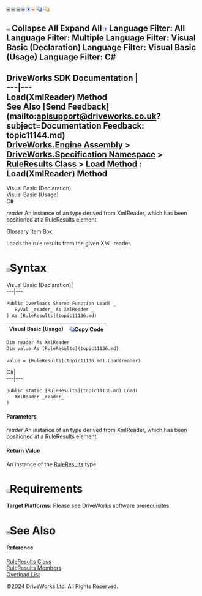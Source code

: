 ![](dotnetimages/collapse.gif) ![](dotnetimages/expand.gif) ![](dotnetimages/collapse.gif) ![](dotnetimages/expand.gif) ![](dotnetimages/drpdown.gif) ![](dotnetimages/drpdown_orange.gif) ![](dotnetimages/copycode.gif) ![](dotnetimages/copycodeHighlight.gif)

![](dotnetimages/collapse.gif) Collapse All Expand All ![](dotnetimages/drpdown.gif) Language Filter: All  Language Filter: Multiple  Language Filter: Visual Basic (Declaration) Language Filter: Visual Basic (Usage) Language Filter: C#  
---  
DriveWorks SDK Documentation  |   
---|---  
Load(XmlReader) Method   
See Also [Send Feedback](mailto:apisupport@driveworks.co.uk?subject=Documentation Feedback: topic11144.md)  
[DriveWorks.Engine Assembly](topic2156.md) > [DriveWorks.Specification Namespace](topic10764.md) > [RuleResults Class](topic11136.md) > [Load Method](topic11143.md) : Load(XmlReader) Method  
---  
  
Visual Basic (Declaration)    
Visual Basic (Usage)    
C# 

_reader_
    An instance of an type derived from XmlReader, which has been positioned at a RuleResults element.

Glossary Item Box

Loads the rule results from the given XML reader. 

# ![](dotnetimages/collapse.gif)Syntax

Visual Basic (Declaration)|   
---|---  
      
    
    Public Overloads Shared Function Load( _
       ByVal _reader_ As XmlReader _
    ) As [RuleResults](topic11136.md)  
  
Visual Basic (Usage)| ![](dotnetimages/copycode.gif)Copy Code  
---|---  
      
    
    Dim reader As XmlReader
    Dim value As [RuleResults](topic11136.md)
     
    value = [RuleResults](topic11136.md).Load(reader)  
  
C#|   
---|---  
      
    
    public static [RuleResults](topic11136.md) Load( 
       XmlReader _reader_
    )  
  
#### Parameters

 _reader_
    An instance of an type derived from XmlReader, which has been positioned at a RuleResults element.

#### Return Value

An instance of the [RuleResults](topic11136.md) type.

# ![](dotnetimages/collapse.gif)Requirements

**Target Platforms:** Please see DriveWorks software prerequisites.

# ![](dotnetimages/collapse.gif)See Also

#### Reference

[RuleResults Class](topic11136.md)   
[RuleResults Members](topic11137.md)   
[Overload List](topic11143.md)

©2024 DriveWorks Ltd. All Rights Reserved.
